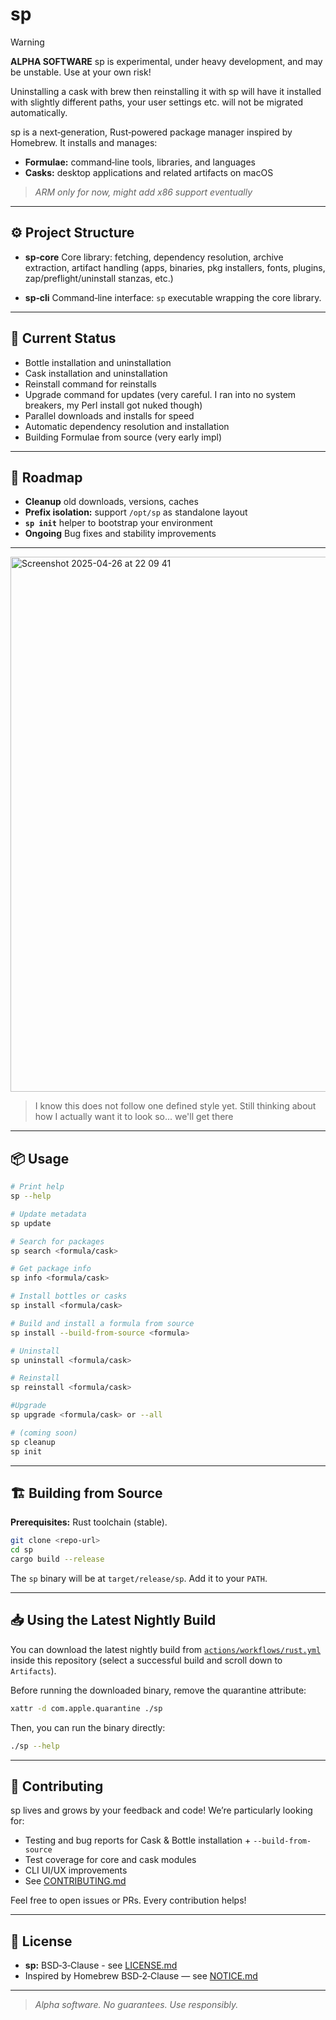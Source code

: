 # sp

> [!WARNING]
> **ALPHA SOFTWARE**
> sp is experimental, under heavy development, and may be unstable. Use at your own risk!
>
> Uninstalling a cask with brew then reinstalling it with sp will have it installed with slightly different paths, your user settings etc. will not be migrated automatically.

sp is a next‑generation, Rust‑powered package manager inspired by Homebrew. It installs and manages:

- **Formulae:** command‑line tools, libraries, and languages  
- **Casks:** desktop applications and related artifacts on macOS

> _ARM only for now, might add x86 support eventually_

---

## ⚙️ Project Structure

- **sp‑core** Core library: fetching, dependency resolution, archive extraction, artifact handling (apps, binaries, pkg installers, fonts, plugins, zap/preflight/uninstall stanzas, etc.)

- **sp‑cli** Command‑line interface: `sp` executable wrapping the core library.

---

## 🚧 Current Status

- Bottle installation and uninstallation  
- Cask installation and uninstallation
- Reinstall command for reinstalls
- Upgrade command for updates (very careful. I ran into no system breakers, my Perl install got nuked though)
- Parallel downloads and installs for speed  
- Automatic dependency resolution and installation
- Building Formulae from source (very early impl)

---

## 🚀 Roadmap

- **Cleanup** old downloads, versions, caches  
- **Prefix isolation:** support `/opt/sp` as standalone layout  
- **`sp init`** helper to bootstrap your environment
- **Ongoing** Bug fixes and stability improvements

---

<img width="856" alt="Screenshot 2025-04-26 at 22 09 41" src="https://github.com/user-attachments/assets/bd4a39ed-d4b3-4d19-9b1c-2edcba5f472d" />

> I know this does not follow one defined style yet. Still thinking about how I actually want it to look so... we'll get there

---

## 📦 Usage

```sh
# Print help
sp --help

# Update metadata
sp update

# Search for packages
sp search <formula/cask>

# Get package info
sp info <formula/cask>

# Install bottles or casks
sp install <formula/cask>

# Build and install a formula from source
sp install --build-from-source <formula>

# Uninstall
sp uninstall <formula/cask>

# Reinstall
sp reinstall <formula/cask>

#Upgrade
sp upgrade <formula/cask> or --all

# (coming soon)
sp cleanup
sp init
```

-----

## 🏗️ Building from Source

**Prerequisites:** Rust toolchain (stable).

```sh
git clone <repo-url>
cd sp
cargo build --release
```

The `sp` binary will be at `target/release/sp`. Add it to your `PATH`.


-----

## 📥 Using the Latest Nightly Build

You can download the latest nightly build from [`actions/workflows/rust.yml`](../../actions/workflows/rust.yml) inside this repository (select a successful build and scroll down to `Artifacts`).

Before running the downloaded binary, remove the quarantine attribute:

```sh
xattr -d com.apple.quarantine ./sp
```

Then, you can run the binary directly:

```sh
./sp --help
```


-----

## 🤝 Contributing

sp lives and grows by your feedback and code\! We’re particularly looking for:

  - Testing and bug reports for Cask & Bottle installation + `--build-from-source`
  - Test coverage for core and cask modules
  - CLI UI/UX improvements
  - See [CONTRIBUTING.md](CONTRIBUTING.md)

Feel free to open issues or PRs. Every contribution helps\!

-----

## 📄 License

  - **sp:** BSD‑3‑Clause - see [LICENSE.md](LICENSE.md)
  - Inspired by Homebrew BSD‑2‑Clause — see [NOTICE.md](NOTICE.md)

-----

> *Alpha software. No guarantees. Use responsibly.*
